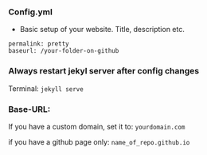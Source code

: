 ### Config.yml
- Basic setup of your website. Title, description etc.
```
permalink: pretty
baseurl: /your-folder-on-github
```
### Always restart jekyl server after config changes
Terminal: `jekyll serve`

### Base-URL:
If you have a custom domain, set it to:
`yourdomain.com`

if you have a github page only:
`name_of_repo.github.io`
